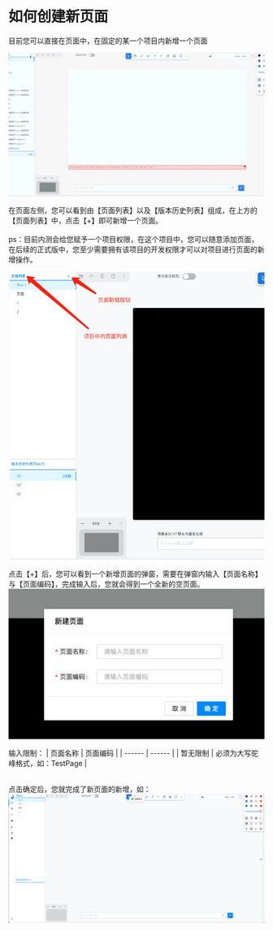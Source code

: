 # 如何创建新页面
目前您可以直接在页面中，在固定的某一个项目内新增一个页面
<br>

![](./assets/examples/Web/newpage.gif)

在页面左侧，您可以看到由【页面列表】以及【版本历史列表】组成，在上方的【页面列表】中，点击【+】即可新增一个页面。<br><br>
ps：目前内测会给您赋予一个项目权限，在这个项目中，您可以随意添加页面，在后续的正式版中，您至少需要拥有该项目的开发权限才可以对项目进行页面的新增操作。

![](./assets/examples/Web/create-1.png)

点击【+】后，您可以看到一个新增页面的弹窗，需要在弹窗内输入【页面名称】与【页面编码】，完成输入后，您就会得到一个全新的空页面。
![](./assets/examples/Web/create-2.png)

输入限制：
| 页面名称 | 页面编码 |
| ------ | ------ |
| 暂无限制 | 必须为大写驼峰格式，如：TestPage |

<br>点击确定后，您就完成了新页面的新增，如：
![](./assets/examples/Web/create-3.png)